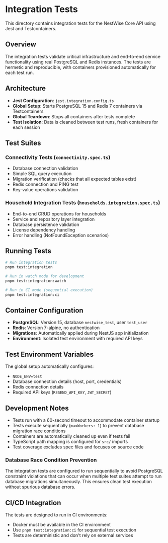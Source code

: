 # Integration Tests

This directory contains integration tests for the NestWise Core API using Jest and Testcontainers.

## Overview

The integration tests validate critical infrastructure and end-to-end service functionality using real PostgreSQL and Redis instances. The tests are hermetic and reproducible, with containers provisioned automatically for each test run.

## Architecture

- **Jest Configuration**: `jest.integration.config.ts`
- **Global Setup**: Starts PostgreSQL 15 and Redis 7 containers via Testcontainers
- **Global Teardown**: Stops all containers after tests complete
- **Test Isolation**: Data is cleaned between test runs, fresh containers for each session

## Test Suites

### Connectivity Tests (`connectivity.spec.ts`)

- Database connection validation
- Simple SQL query execution
- Migration verification (checks that all expected tables exist)
- Redis connection and PING test
- Key-value operations validation

### Household Integration Tests (`households.integration.spec.ts`)

- End-to-end CRUD operations for households
- Service and repository layer integration
- Database persistence validation
- License dependency handling
- Error handling (NotFoundException scenarios)

## Running Tests

```bash
# Run integration tests
pnpm test:integration

# Run in watch mode for development
pnpm test:integration:watch

# Run in CI mode (sequential execution)
pnpm test:integration:ci
```

## Container Configuration

- **PostgreSQL**: Version 15, database `nestwise_test`, user `test_user`
- **Redis**: Version 7-alpine, no authentication
- **Migrations**: Automatically applied during NestJS app initialization
- **Environment**: Isolated test environment with required API keys

## Test Environment Variables

The global setup automatically configures:

- `NODE_ENV=test`
- Database connection details (host, port, credentials)
- Redis connection details
- Required API keys (`RESEND_API_KEY`, `JWT_SECRET`)

## Development Notes

- Tests run with a 60-second timeout to accommodate container startup
- Tests execute sequentially (`maxWorkers: 1`) to prevent database migration race conditions
- Containers are automatically cleaned up even if tests fail
- TypeScript path mapping is configured for `src/` imports
- Test coverage excludes spec files and focuses on source code

### Database Race Condition Prevention

The integration tests are configured to run sequentially to avoid PostgreSQL constraint violations that can occur when multiple test suites attempt to run database migrations simultaneously. This ensures clean test execution without spurious database errors.

## CI/CD Integration

The tests are designed to run in CI environments:

- Docker must be available in the CI environment
- Use `pnpm test:integration:ci` for sequential test execution
- Tests are deterministic and don't rely on external services
